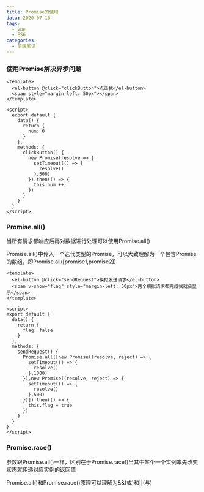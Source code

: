 ```yaml
---
title: Promise的使用
data: 2020-07-16
tags:
  - vue
  - ES6
categories:
  - 前端笔记 
---
```


### 使用Promise解决异步问题
```vue
<template>
  <el-button @click="clickButton">点击我</el-button>
  <span style="margin-left: 50px"></span>
</template>

<script>
  export default {
    data() {
      return {
        num: 0
      }
    },
    methods: {
      clickButton() {
        new Promise(resolve => {
          setTimeout(() => {
            resolve()
          },500)
        }).then(() => {
          this.num ++;
        })
      }
    }
  }
</script>
```

### Promise.all()
当所有请求都响应后再对数据进行处理可以使用Promise.all()

Promise.all()中传入一个迭代类型的Promise，可以大致理解为一个包含Promise的数组，即Promise.all([promise1,promise2])
```vue
<template>
  <el-button @click="sendRequest">模拟发送请求</el-button>
  <span v-show="flag" style="margin-left: 50px">两个模拟请求都完成我就会显示</span>
</template>

<script>
export default {
  data() {
    return {
      flag: false
    }
  },
  methods: {
    sendRequest() {
      Promise.all([new Promise((resolve, reject) => {
        setTimeout(() => {
          resolve()
        },1000)
      }),new Promise((resolve, reject) => {
        setTimeout(() => {
          resolve()
        },500)
      })]).then(() => {
        this.flag = true
      })
    }
  }
}
</script>
```

### Promise.race()
参数跟Promise.all()一样，区别在于Promise.race()当其中某个一个实例率先改变状态就传递对应实例的返回值

Promise.all()和Promise.race()原理可以理解为&&(或)和||(与)
